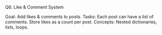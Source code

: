 Q6. Like & Comment System

Goal: Add likes & comments to posts.
Tasks:
Each post can have a list of comments.
Store likes as a count per post.
Concepts: Nested dictionaries, lists, loops.